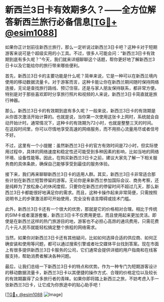 # 新西兰3日卡有效期多久？——全方位解答新西兰旅行必备信息[[TG💪+ @esim1088](https://t.me/s/esim1088)]

如果你正计划前往新西兰旅行，那么一定听说过新西兰3日卡吧？这种卡对于短期游客来说可是个超级实用的小工具。不过，很多人可能会问：“新西兰3日卡有效期到底有多久呢？”今天，我们就来详细聊聊这个话题，帮你更好地了解新西兰3日卡以及它能给你的旅行带来哪些便利。

首先，新西兰3日卡的主要功能是什么呢？简单来说，它是一种可以在新西兰境内使用的移动数据流量卡。对于游客而言，这种卡能让你在新西兰期间随时保持网络连接，无论是查找旅行路线、预订住宿，还是与家人朋友保持联系，都非常方便。特别是对于那些喜欢即时分享旅行照片和视频的人来说，新西兰3日卡简直就是旅行神器。

那么，新西兰3日卡的有效期到底有多久呢？一般来说，新西兰3日卡的有效期是从你首次激活开始计算的。也就是说，当你第一次使用这张卡上网时，系统就会自动开始计时。通常情况下，这种卡的有效期为72小时，也就是整整三天的时间。在这段时间里，你可以尽情地享受高速的网络服务，而不用担心流量用尽或者信号不好。

不过，这里有一个小提醒：虽然新西兰3日卡的官方有效时间是72小时，但实际使用过程中，具体的网络速度和稳定性还可能受到多种因素的影响，比如当地的网络环境、设备性能等。因此，在购买新西兰3日卡之前，建议大家先了解一下相关服务商的具体条款，确保自己能够享受到最佳的服务体验。

接下来，我们再来聊聊新西兰3日卡的适用人群。其实，新西兰3日卡非常适合那些计划在新西兰短暂停留的游客。无论你是来新西兰参加国际会议、商务考察，还是纯粹为了放松身心的休闲度假，只要你在新西兰的停留时间不超过几天，那么新西兰3日卡都能很好地满足你的需求。而且，这种卡操作起来非常简便，只需按照说明书上的步骤激活即可开始使用，完全没有语言障碍或技术门槛。

此外，新西兰3日卡还有一个很大的优势，那就是它的价格相对合理。相比于传统的SIM卡或者漫游套餐，新西兰3日卡不仅费用更低，而且使用起来更加灵活。即使是在新西兰这样的热门旅游目的地，游客也不必担心高昂的通讯费用，只需花费几十元人民币就能轻松搞定整个旅程的网络需求。

当然，如果你对新西兰3日卡还有其他疑问，比如如何选择合适的供应商、如何正确安装和使用等问题，都可以通过搜索引擎或者社交媒体平台找到答案。现在市面上有很多提供新西兰3日卡服务的公司，它们通常会提供详细的用户指南和在线客服支持，帮助消费者解决各种问题。

最后，让我们总结一下新西兰3日卡的特点和优势。作为一种专门为短期游客设计的移动数据流量卡，新西兰3日卡以其便捷的操作方式、合理的价格定位以及较长的有效期赢得了众多旅行者的青睐。如果你即将踏上新西兰之旅，不妨考虑入手一张新西兰3日卡，让它成为你旅途中的贴心助手吧！

[[TG💪+ @esim1088](https://t.me/s/esim1088) ![Image](https://i.postimg.cc/4NQfJmqS/Snipaste-2025-05-13-00-14-12.png)]